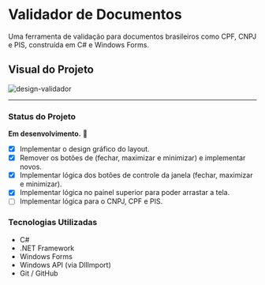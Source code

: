 # Validador de Documentos

Uma ferramenta de validação para documentos brasileiros como CPF, CNPJ e PIS, construída em C# e Windows Forms.

## Visual do Projeto

![design-validador](https://github.com/user-attachments/assets/2967743b-217c-4310-be93-7fcf1ef30f51) 

---

### Status do Projeto

**Em desenvolvimento.** 🚧

- [x] Implementar o design gráfico do layout.
- [x] Remover os botões de (fechar, maximizar e minimizar) e implementar novos.
- [x] Implementar lógica dos botões de controle da janela (fechar, maximizar e minimizar).
- [x] Implementar lógica no painel superior para poder arrastar a tela.
- [ ] Implementar lógica para o CNPJ, CPF e PIS.

### Tecnologias Utilizadas

* C#
* .NET Framework
* Windows Forms
* Windows API (via DllImport)
* Git / GitHub